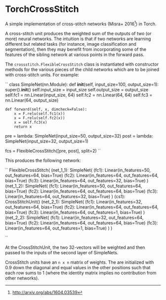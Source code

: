 # TorchCrossStitch

A simple implementation of cross-stitch networks (Misra+ 2016[^misra]) in Torch.

A cross-stitch unit produces the weighted sum of the outputs of two (or more) neural networks. The intuition is that if two networks are learning different but related tasks (for instance, image classification and segmentation), then they may benefit from incorporating some of the features of the sibling network at various points in the forward pass. 

The `crossstitch.FlexibleCrossStitch` class is instantiated with constructor methods for the various pieces of the child networks which are to be joined with cross-stitch units. For example:

``
class SimpleNet(nn.Module):
    def __init__(self, input_size=100, output_size=1):
        super().__init__()
        self.input_size = input_size
        self.output_size = output_size
        self.fc1 = nn.Linear(input_size, 64)
        self.fc2 = nn.Linear(64, 64)
        self.fc3 = nn.Linear(64, output_size)

    def forward(self, x, dimcheck=False):
        x = F.relu(self.fc1(x))
        x = F.relu(self.fc2(x))
        x = self.fc3(x)
        return x

pre = lambda: SimpleNet(input_size=50, output_size=32)
post = lambda: SimpleNet(input_size=32, output_size=1)

fcs = FlexibleCrossStitch([pre, post], split=2)
``

This produces the following network:

``
FlexibleCrossStitch(
  (net_1_1): SimpleNet(
    (fc1): Linear(in_features=50, out_features=64, bias=True)
    (fc2): Linear(in_features=64, out_features=64, bias=True)
    (fc3): Linear(in_features=64, out_features=32, bias=True)
  )
  (net_1_2): SimpleNet(
    (fc1): Linear(in_features=50, out_features=64, bias=True)
    (fc2): Linear(in_features=64, out_features=64, bias=True)
    (fc3): Linear(in_features=64, out_features=32, bias=True)
  )
  (cs1): CrossStitchUnit()
  (net_2_1): SimpleNet(
    (fc1): Linear(in_features=32, out_features=64, bias=True)
    (fc2): Linear(in_features=64, out_features=64, bias=True)
    (fc3): Linear(in_features=64, out_features=1, bias=True)
  )
  (net_2_2): SimpleNet(
    (fc1): Linear(in_features=32, out_features=64, bias=True)
    (fc2): Linear(in_features=64, out_features=64, bias=True)
    (fc3): Linear(in_features=64, out_features=1, bias=True)
  )
)

``

At the CrossStitchUnit, the two 32-vectors will be weighted and then passed to the inputs of the second layer of SimpleNets.

CrossStitch units have an `n x n` matrix of weights. The are initialized with 0.9 down the diagonal and equal values in the other positions such that each row sums to 1 (where the identity matrix implies no contribution from other networks).

[^misra]: http://arxiv.org/abs/1604.03539
